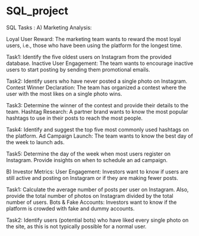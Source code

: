 # SQL_project

SQL Tasks :
A) Marketing Analysis:


Loyal User Reward: The marketing team wants to reward the most loyal users, i.e., those who have been using the platform for the longest time.

Task1: Identify the five oldest users on Instagram from the provided database.
Inactive User Engagement: The team wants to encourage inactive users to start posting by sending them promotional emails.

Task2: Identify users who have never posted a single photo on Instagram.
Contest Winner Declaration: The team has organized a contest where the user with the most likes on a single photo wins.

Task3: Determine the winner of the contest and provide their details to the team.
Hashtag Research: A partner brand wants to know the most popular hashtags to use in their posts to reach the most people.

Task4: Identify and suggest the top five most commonly used hashtags on the platform.
Ad Campaign Launch: The team wants to know the best day of the week to launch ads.

Task5: Determine the day of the week when most users register on Instagram. Provide insights on when to schedule an ad campaign.


B) Investor Metrics:
User Engagement: Investors want to know if users are still active and posting on Instagram or if they are making fewer posts.

Task1: Calculate the average number of posts per user on Instagram. Also, provide the total number of photos on Instagram divided by the total number of users.
Bots & Fake Accounts: Investors want to know if the platform is crowded with fake and dummy accounts.

Task2: Identify users (potential bots) who have liked every single photo on the site, as this is not typically possible for a normal user.
